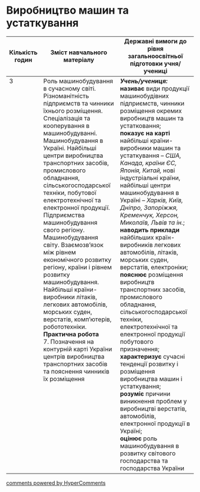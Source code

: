 <div id="hypercomments_widget" class="js-hypercomments-widget invisible"></div>

# Виробництво машин та устаткування

<table>
  <tr>
    <td width="10%" align="center"><b>Кількість годин</b></td>  
    <td width="45%" align="center"><b>Зміст навчального матеріалу</b></td>
    <td width="45%" align="center"><b>Державні вимоги до рівня загальноосвітньої підготовки учня/учениці</b></td>
  </tr>
<tbody>
  <tr>
<td width="10%" style="vertical-align:top !important;">3</td>
    <td width="45%" style="vertical-align:top !important;">
Роль машинобудування в сучасному світі. Різноманітність підприємств та чинники їхнього розміщення. Спеціалізація та кооперування в машинобудуванні. <br>
Машинобудування в Україні. Найбільші центри виробництва транспортних засобів, промислового обладнання, сільськогосподарської техніки, побутової електротехнічної та електронної продукції. Підприємства машинобудування свого регіону.<br>
Машинобудування світу. Взаємозв’язок між рівнем економічного розвитку регіону, країни і рівнем розвитку машинобудування. Найбільші країни-виробники літаків, легкових автомобілів, морських суден, верстатів, комп’ютерів, робототехніки.<br>
<b>Практична робота</b><br>
7. Позначення на контурній карті України центрів виробництва  транспортних засобів та пояснення чинників їх розміщення
</td>
    <td width="45%" style="vertical-align:top !important;">
<i><b>Учень/учениця:</b></i><br>
<b>називає</b> види продукції машинобудівних підприємств, чинники розміщення окремих виробництв машин та устатковання;<br>
<b>показує на карті</b> найбільші країни-виробники машин та устаткування – <i>США, Канада, країни ЄС, Японія, Китай,</i> нові індустріальні країни, найбільші центри машинобудування в Україні – <i>Харків, Київ, Дніпро,  Запоріжжя, Кременчук, Херсон, Миколаїв, Львів та ін.</i>;<br>
<b>наводить приклади</b> найбільших країн-виробників легкових автомобілів, літаків, морських суден, верстатів, електроніки;<br>
<b>пояснює</b> розміщення виробництв транспортних засобів, промислового обладнання, сільськогосподарської техніки, електротехнічної та електронної продукції побутового призначення; <br>
<b>характеризує</b> сучасні тенденції розвитку і розміщення виробництва машин і устаткування;<br>
<b>розуміє</b> причини виникнення проблем у виробництві верстатів, автомобілів, електронної продукції в Україні;<br>
<b>оцінює</b> роль машинобудування в розвитку світового господарства та господарства України	</td>
  </tr>
</tbody>
</table>

<div class="js-hypercomments-container">
<a href="http://hypercomments.com" class="hc-link" title="comments widget">comments powered by HyperComments</a>
</div>